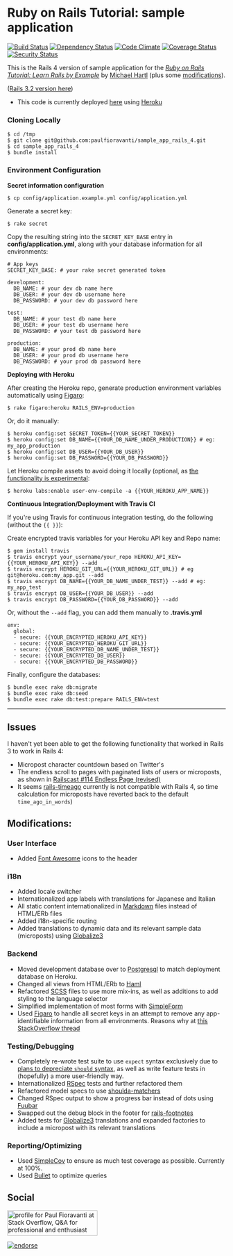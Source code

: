 # Ruby on Rails Tutorial: sample application
[![Build Status](https://secure.travis-ci.org/paulfioravanti/sample_app_rails_4.png)](http://travis-ci.org/paulfioravanti/sample_app_rails_4) [![Dependency Status](https://gemnasium.com/paulfioravanti/sample_app_rails_4.png)](https://gemnasium.com/paulfioravanti/sample_app_rails_4) [![Code Climate](https://codeclimate.com/github/paulfioravanti/sample_app_rails_4.png)](https://codeclimate.com/github/paulfioravanti/sample_app_rails_4) [![Coverage Status](https://coveralls.io/repos/paulfioravanti/sample_app_rails_4/badge.png?branch=master)](https://coveralls.io/r/paulfioravanti/sample_app_rails_4?branch=master) [![Security Status](http://rails-brakeman.com/paulfioravanti/sample_app_rails_4.png)](http://rails-brakeman.com/paulfioravanti/sample_app_rails_4)

This is the Rails 4 version of sample application for the 
[*Ruby on Rails Tutorial: Learn Rails by Example*](http://railstutorial.org/)
by [Michael Hartl](http://michaelhartl.com) (plus some [modifications](#modifications)).

([Rails 3.2 version here](https://github.com/paulfioravanti/sample_app))

- This code is currently deployed [here](https://pf-sampleapp-rails4.herokuapp.com) using [Heroku](http://www.heroku.com/)

### Cloning Locally

    $ cd /tmp
    $ git clone git@github.com:paulfioravanti/sample_app_rails_4.git
    $ cd sample_app_rails_4
    $ bundle install

### Environment Configuration

**Secret information configuration**

    $ cp config/application.example.yml config/application.yml

Generate a secret key:

    $ rake secret

Copy the resulting string into the `SECRET_KEY_BASE` entry in **config/application.yml**, along with your database information for all environments:

    # App keys
    SECRET_KEY_BASE: # your rake secret generated token

    development:
      DB_NAME: # your dev db name here
      DB_USER: # your dev db username here
      DB_PASSWORD: # your dev db password here

    test:
      DB_NAME: # your test db name here
      DB_USER: # your test db username here
      DB_PASSWORD: # your test db password here

    production:
      DB_NAME: # your prod db name here
      DB_USER: # your prod db username here
      DB_PASSWORD: # your prod db password here

**Deploying with Heroku**

After creating the Heroku repo, generate production environment variables automatically using [Figaro](https://github.com/laserlemon/figaro):

    $ rake figaro:heroku RAILS_ENV=production

Or, do it manually:

    $ heroku config:set SECRET_TOKEN={{YOUR_SECRET_TOKEN}}
    $ heroku config:set DB_NAME={{YOUR_DB_NAME_UNDER_PRODUCTION}} # eg: my_app_production
    $ heroku config:set DB_USER={{YOUR_DB_USER}}
    $ heroku config:set DB_PASSWORD={{YOUR_DB_PASSWORD}}

Let Heroku compile assets to avoid doing it locally (optional, as [the functionality is experimental](https://devcenter.heroku.com/articles/labs-user-env-compile):

    $ heroku labs:enable user-env-compile -a {{YOUR_HEROKU_APP_NAME}}

**Continuous Integration/Deployment with Travis CI**

If you're using Travis for continuous integration testing, do the following (without the `{{ }}`):

Create encrypted travis variables for your Heroku API key and Repo name:

    $ gem install travis
    $ travis encrypt your_username/your_repo HEROKU_API_KEY={{YOUR_HEROKU_API_KEY}} --add
    $ travis encrypt HEROKU_GIT_URL={{YOUR_HEROKU_GIT_URL}} # eg git@heroku.com:my_app.git --add
    $ travis encrypt DB_NAME={{YOUR_DB_NAME_UNDER_TEST}} --add # eg: my_app_test
    $ travis encrypt DB_USER={{YOUR_DB_USER}} --add
    $ travis encrypt DB_PASSWORD={{YOUR_DB_PASSWORD}} --add

Or, without the `--add` flag, you can add them manually to **.travis.yml**

    env:
      global:
      - secure: {{YOUR_ENCRYPTED_HEROKU_API_KEY}}
      - secure: {{YOUR_ENCRYPTED_HEROKU_GIT_URL}}
      - secure: {{YOUR_ENCRYPTED_DB_NAME_UNDER_TEST}}
      - secure: {{YOUR_ENCRYPTED_DB_USER}}
      - secure: {{YOUR_ENCRYPTED_DB_PASSWORD}}

Finally, configure the databases:

    $ bundle exec rake db:migrate
    $ bundle exec rake db:seed
    $ bundle exec rake db:test:prepare RAILS_ENV=test

- - -

## Issues

I haven't yet been able to get the following functionality that worked in Rails 3 to work in Rails 4:

- Micropost character countdown based on Twitter's
- The endless scroll to pages with paginated lists of users or microposts, as shown in [Railscast #114 Endless Page (revised)](http://railscasts.com/episodes/114-endless-page-revised)
- It seems [rails-timeago](https://github.com/jgraichen/rails-timeago) currently is not compatible with Rails 4, so time calculation for microposts have reverted back to the default `time_ago_in_words`)

## Modifications:

### User Interface
- Added [Font Awesome](http://fortawesome.github.com/Font-Awesome/) icons to the header

### i18n
- Added locale switcher
- Internationalized app labels with translations for Japanese and Italian
- All static content internationalized in [Markdown](http://daringfireball.net/projects/markdown/) files instead of HTML/ERb files
- Added i18n-specific routing
- Added translations to dynamic data and its relevant sample data (microposts) using [Globalize3](https://github.com/svenfuchs/globalize3)

### Backend
- Moved development database over to [Postgresql](http://www.postgresql.org/) to match deployment database on Heroku.
- Changed all views from HTML/ERb to [Haml](http://haml-lang.com/)
- Refactored [SCSS](http://sass-lang.com/) files to use more mix-ins, as well as additions to add styling to the language selector
- Simplified implementation of most forms with [SimpleForm](https://github.com/plataformatec/simple_form)
- Used [Figaro](https://github.com/laserlemon/figaro) to handle all secret keys in an attempt to remove any app-identifiable information from all environments.  Reasons why at [this StackOverflow thread](http://stackoverflow.com/q/14785257/567863)

### Testing/Debugging
- Completely re-wrote test suite to use `expect` syntax exclusively due to [plans to depreciate `should` syntax](http://myronmars.to/n/dev-blog/2012/06/rspecs-new-expectation-syntax), as well as write feature tests in (hopefully) a more user-friendly way.
- Internationalized [RSpec](http://rspec.info/) tests and further refactored them
- Refactored model specs to use [shoulda-matchers](https://github.com/thoughtbot/shoulda-matchers)
- Changed RSpec output to show a progress bar instead of dots using [Fuubar](https://github.com/jeffkreeftmeijer/fuubar)
- Swapped out the debug block in the footer for [rails-footnotes](https://github.com/josevalim/rails-footnotes)
- Added tests for [Globalize3](https://github.com/svenfuchs/globalize3) translations and expanded factories to include a micropost with its relevant translations

### Reporting/Optimizing
- Used [SimpleCov](https://github.com/colszowka/simplecov) to ensure as much test coverage as possible.  Currently at 100%.
- Used [Bullet](https://github.com/flyerhzm/bullet) to optimize queries

## Social

<a href="http://stackoverflow.com/users/567863/paul-fioravanti">
  <img src="http://stackoverflow.com/users/flair/567863.png" width="208" height="58" alt="profile for Paul Fioravanti at Stack Overflow, Q&amp;A for professional and enthusiast programmers" title="profile for Paul Fioravanti at Stack Overflow, Q&amp;A for professional and enthusiast programmers">
</a>

[![endorse](http://api.coderwall.com/pfioravanti/endorsecount.png)](http://coderwall.com/pfioravanti)